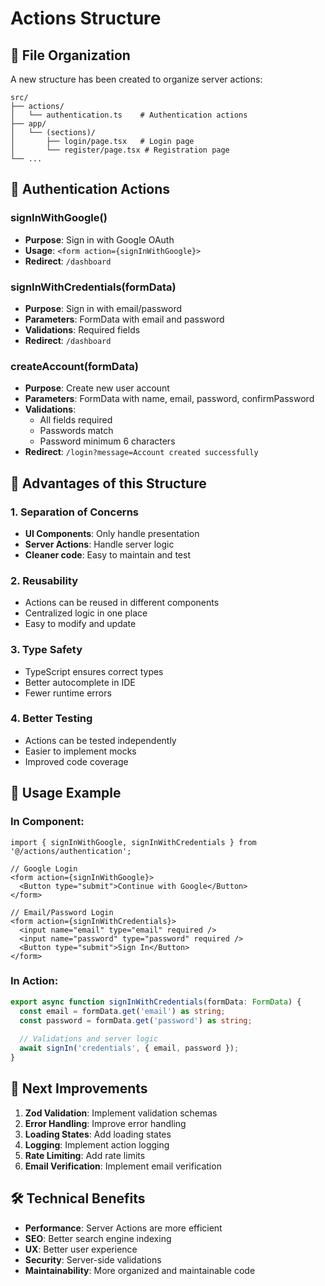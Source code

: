 # Actions Structure

## 📁 File Organization

A new structure has been created to organize server actions:

```
src/
├── actions/
│   └── authentication.ts    # Authentication actions
├── app/
│   └── (sections)/
│       ├── login/page.tsx   # Login page
│       └── register/page.tsx # Registration page
└── ...
```

## 🔐 Authentication Actions

### **signInWithGoogle()**
- **Purpose**: Sign in with Google OAuth
- **Usage**: `<form action={signInWithGoogle}>`
- **Redirect**: `/dashboard`

### **signInWithCredentials(formData)**
- **Purpose**: Sign in with email/password
- **Parameters**: FormData with email and password
- **Validations**: Required fields
- **Redirect**: `/dashboard`

### **createAccount(formData)**
- **Purpose**: Create new user account
- **Parameters**: FormData with name, email, password, confirmPassword
- **Validations**:
  - All fields required
  - Passwords match
  - Password minimum 6 characters
- **Redirect**: `/login?message=Account created successfully`

## 🚀 Advantages of this Structure

### **1. Separation of Concerns**
- **UI Components**: Only handle presentation
- **Server Actions**: Handle server logic
- **Cleaner code**: Easy to maintain and test

### **2. Reusability**
- Actions can be reused in different components
- Centralized logic in one place
- Easy to modify and update

### **3. Type Safety**
- TypeScript ensures correct types
- Better autocomplete in IDE
- Fewer runtime errors

### **4. Better Testing**
- Actions can be tested independently
- Easier to implement mocks
- Improved code coverage

## 📝 Usage Example

### **In Component:**
```tsx
import { signInWithGoogle, signInWithCredentials } from '@/actions/authentication';

// Google Login
<form action={signInWithGoogle}>
  <Button type="submit">Continue with Google</Button>
</form>

// Email/Password Login
<form action={signInWithCredentials}>
  <input name="email" type="email" required />
  <input name="password" type="password" required />
  <Button type="submit">Sign In</Button>
</form>
```

### **In Action:**
```typescript
export async function signInWithCredentials(formData: FormData) {
  const email = formData.get('email') as string;
  const password = formData.get('password') as string;
  
  // Validations and server logic
  await signIn('credentials', { email, password });
}
```

## 🔄 Next Improvements

1. **Zod Validation**: Implement validation schemas
2. **Error Handling**: Improve error handling
3. **Loading States**: Add loading states
4. **Logging**: Implement action logging
5. **Rate Limiting**: Add rate limits
6. **Email Verification**: Implement email verification

## 🛠️ Technical Benefits

- **Performance**: Server Actions are more efficient
- **SEO**: Better search engine indexing
- **UX**: Better user experience
- **Security**: Server-side validations
- **Maintainability**: More organized and maintainable code

